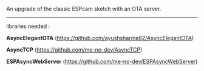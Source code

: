 An upgrade of the classic ESPcam sketch with an OTA server.



**********************************************************
libraries needed :

**AsyncElegantOTA** (https://github.com/ayushsharma82/AsyncElegantOTA)

**AsyncTCP** (https://github.com/me-no-dev/AsyncTCP)

**ESPAsyncWebServer** (https://github.com/me-no-dev/ESPAsyncWebServer)
